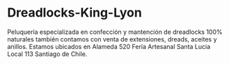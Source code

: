 # Dreadlocks-King-Lyon
 Peluquería especializada en confección y mantención de dreadlocks 100% naturales también contamos con venta de extensiones, dreads, aceites y anillos. Estamos ubicados en Alameda 520 Feria Artesanal Santa Lucia Local 113 Santiago de Chile.
